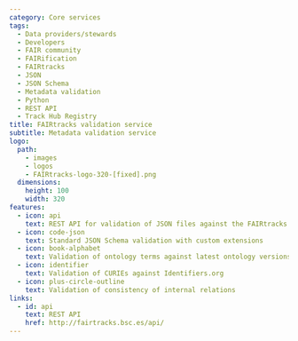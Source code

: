 ```yaml
---
category: Core services
tags:
  - Data providers/stewards
  - Developers
  - FAIR community
  - FAIRification
  - FAIRtracks
  - JSON
  - JSON Schema
  - Metadata validation
  - Python
  - REST API
  - Track Hub Registry
title: FAIRtracks validation service
subtitle: Metadata validation service
logo:
  path:
    - images
    - logos
    - FAIRtracks-logo-320-[fixed].png
  dimensions:
    height: 100
    width: 320
features:
  - icon: api
    text: REST API for validation of JSON files against the FAIRtracks schemas
  - icon: code-json
    text: Standard JSON Schema validation with custom extensions
  - icon: book-alphabet
    text: Validation of ontology terms against latest ontology versions
  - icon: identifier
    text: Validation of CURIEs against Identifiers.org
  - icon: plus-circle-outline
    text: Validation of consistency of internal relations
links:
  - id: api
    text: REST API
    href: http://fairtracks.bsc.es/api/
---
```

